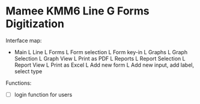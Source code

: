 # Mamee KMM6 Line G Forms Digitization

Interface map:
- Main
    L Line
      L Forms
          L Form selection
              L Form key-in
      L Graphs
          L Graph Selection
              L Graph View
                  L Print as PDF
      L Reports
          L Report Selection
              L Report View
                  L Print as Excel
      L Add new form
          L Add new input, add label, select type 

Functions:
- [ ] login function for users